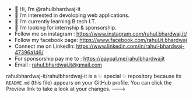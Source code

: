 - 👋 Hi, I’m @rahulbhardwaj-it
- 👀 I’m interested in devoloping web applications.
- 🌱 I’m currently learning B.tech I.T.
- 💞️ I’m looking for internship & sponsorship.
- Follow me on instagram : https://www.instagram.com/rahul.bhardwaj.it/
- Follow my facebook page: https://www.facebook.com/rahul.it.bhardwaj
- Connect me on LinkedIn: https://www.linkedin.com/in/rahul-bhardwaj-47396a146/
- For sponsorship pay me to : https://paypal.me/rahulbhardwajit
- Email : rahul.bhardwaj.it@gmail.com

rahulbhardwaj-it/rahulbhardwaj-it is a ✨ special ✨ repository because its `README.md` (this file) appears on your GitHub profile.
You can click the Preview link to take a look at your changes.
--->
